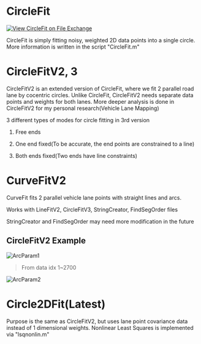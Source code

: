 # CircleFit
[![View CircleFit on File Exchange](https://www.mathworks.com/matlabcentral/images/matlab-file-exchange.svg)](https://www.mathworks.com/matlabcentral/fileexchange/112975-circlefit)

CircleFit is simply fitting noisy, weighted 2D data points into a single circle.
More information is written in the script "CircleFit.m"

# CircleFitV2, 3

CircleFitV2 is an extended version of CircleFit, where we fit 2 parallel road lane by cocentric circles.
Unlike CircleFit, CircleFitV2 needs separate data points and weights for both lanes.
More deeper analysis is done in CircleFitV2 for my personal research(Vehicle Lane Mapping)

3 different types of modes for circle fitting in 3rd version

1. Free ends

2. One end fixed(To be accurate, the end points are constrained to a line)

3. Both ends fixed(Two ends have line constraints)

# CurveFitV2

CurveFit fits 2 parallel vehicle lane points with straight lines and arcs.

Works with LineFitV2, CircleFitV3, StringCreator, FindSegOrder files

StringCreator and FindSegOrder may need more modification in the future

## CircleFitV2 Example
![ArcParam1](https://user-images.githubusercontent.com/50237894/173098378-ec0e9892-1b34-4ad5-bb8e-5945d3240cc5.jpg)
> From data idx 1~2700

![ArcParam2](https://user-images.githubusercontent.com/50237894/173098612-d7ec5fd5-252f-4fd6-bdff-e42a19bce54b.jpg)

# Circle2DFit(Latest)
Purpose is the same as CircleFitV2, but uses lane point covariance data instead of 1 dimensional weights. 
Nonlinear Least Squares is implemented via "lsqnonlin.m"
